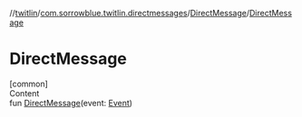 //[twitlin](../../index.md)/[com.sorrowblue.twitlin.directmessages](../index.md)/[DirectMessage](index.md)/[DirectMessage](-direct-message.md)



# DirectMessage  
[common]  
Content  
fun [DirectMessage](-direct-message.md)(event: [Event](../-event/index.md))  



